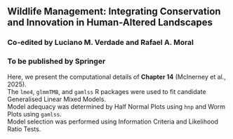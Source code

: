 ## Wildlife Management: Integrating Conservation and Innovation in Human-Altered Landscapes

### Co-edited by Luciano M. Verdade and Rafael A. Moral
### To be published by Springer

Here, we present the computational details of __Chapter 14__ (McInerney et al., 2025).    
The `lme4`, `glmmTMB`, and `gamlss` R packages were used to fit candidate Generalised Linear Mixed Models.      
Model adequacy was determined by Half Normal Plots using `hnp` and Worm Plots using `gamlss`.   
Model selection was performed using Information Criteria and Likelihood Ratio Tests.    
